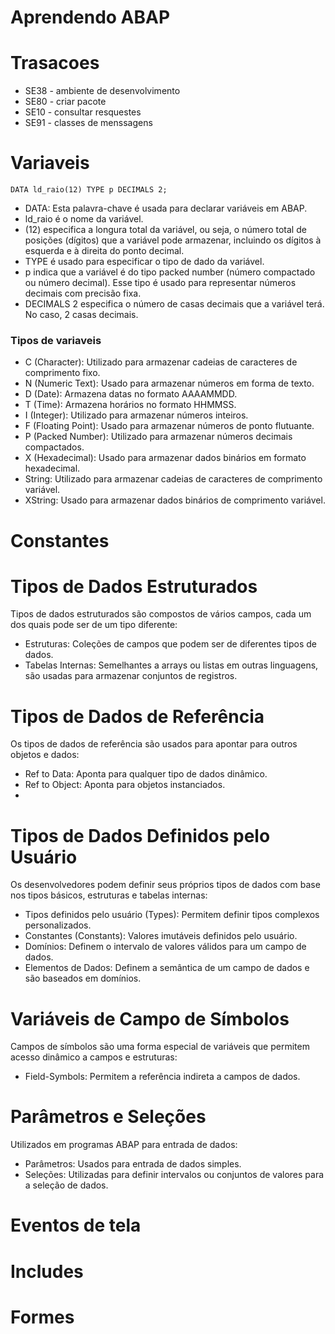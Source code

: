 # Aprendendo ABAP

# Trasacoes
 - SE38 - ambiente de desenvolvimento
 - SE80 - criar pacote
 - SE10 - consultar resquestes
 - SE91 - classes de menssagens

# Variaveis

```
DATA ld_raio(12) TYPE p DECIMALS 2;
```

- DATA: Esta palavra-chave é usada para declarar variáveis em ABAP.
- ld_raio é o nome da variável.
- (12) especifica a longura total da variável, ou seja, o número total de posições (dígitos) que a variável pode armazenar, incluindo os dígitos à esquerda e à direita do ponto decimal.
- TYPE é usado para especificar o tipo de dado da variável.
- p indica que a variável é do tipo packed number (número compactado ou número decimal). Esse tipo é usado para representar números decimais com precisão fixa.
-  DECIMALS 2 especifica o número de casas decimais que a variável terá. No caso, 2 casas decimais.

### Tipos de variaveis
- C (Character): Utilizado para armazenar cadeias de caracteres de comprimento fixo.
- N (Numeric Text): Usado para armazenar números em forma de texto.
- D (Date): Armazena datas no formato AAAAMMDD.
- T (Time): Armazena horários no formato HHMMSS.
- I (Integer): Utilizado para armazenar números inteiros.
- F (Floating Point): Usado para armazenar números de ponto flutuante.
- P (Packed Number): Utilizado para armazenar números decimais compactados.
- X (Hexadecimal): Usado para armazenar dados binários em formato hexadecimal.
- String: Utilizado para armazenar cadeias de caracteres de comprimento variável.
- XString: Usado para armazenar dados binários de comprimento variável.
  
# Constantes



# Tipos de Dados Estruturados
Tipos de dados estruturados são compostos de vários campos, cada um dos quais pode ser de um tipo diferente:

- Estruturas: Coleções de campos que podem ser de diferentes tipos de dados.
- Tabelas Internas: Semelhantes a arrays ou listas em outras linguagens, são usadas para armazenar conjuntos de registros.
  
# Tipos de Dados de Referência
Os tipos de dados de referência são usados para apontar para outros objetos e dados:

- Ref to Data: Aponta para qualquer tipo de dados dinâmico.
- Ref to Object: Aponta para objetos instanciados.
- 
# Tipos de Dados Definidos pelo Usuário
Os desenvolvedores podem definir seus próprios tipos de dados com base nos tipos básicos, estruturas e tabelas internas:

- Tipos definidos pelo usuário (Types): Permitem definir tipos complexos personalizados.
- Constantes (Constants): Valores imutáveis definidos pelo usuário.
- Domínios: Definem o intervalo de valores válidos para um campo de dados.
- Elementos de Dados: Definem a semântica de um campo de dados e são baseados em domínios.
  
# Variáveis de Campo de Símbolos
Campos de símbolos são uma forma especial de variáveis que permitem acesso dinâmico a campos e estruturas:

- Field-Symbols: Permitem a referência indireta a campos de dados.
  
# Parâmetros e Seleções
Utilizados em programas ABAP para entrada de dados:

- Parâmetros: Usados para entrada de dados simples.
- Seleções: Utilizadas para definir intervalos ou conjuntos de valores para a seleção de dados.


# Eventos de tela
# Includes
# Formes
